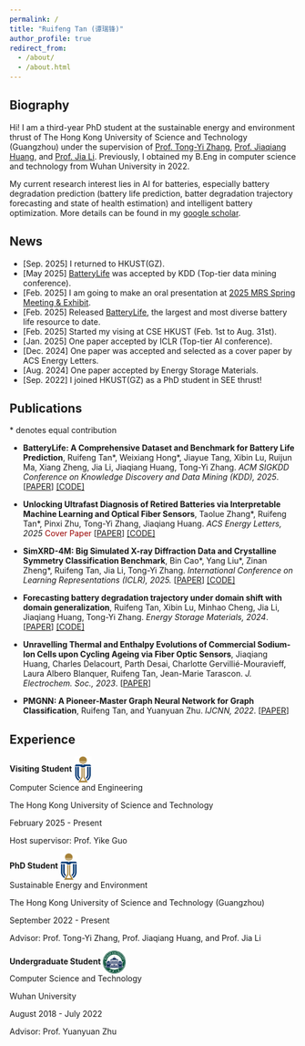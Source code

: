 ```yaml
---
permalink: /
title: "Ruifeng Tan (谭瑞锋)"
author_profile: true
redirect_from: 
  - /about/
  - /about.html
---
```


## Biography

Hi! I am a third-year PhD student at the sustainable energy and environment thrust of The Hong Kong University of Science and Technology (Guangzhou) under the supervision of [Prof. Tong-Yi Zhang](https://facultyprofiles.hkust-gz.edu.cn/faculty-personal-page/ZHANG-Tongyi/mezhangt), [Prof. Jiaqiang Huang](https://seejhuang.people.ust.hk/), and [Prof. Jia Li](https://sites.google.com/view/lijia). Previously, I obtained my B.Eng in computer science and technology from Wuhan University in 2022. 

My current research interest lies in AI for batteries, especially battery degradation prediction (battery life prediction, batter degradation trajectory forecasting and state of health estimation) and intelligent battery optimization. More details can be found in my [google scholar](https://scholar.google.com/citations?hl=zh-CN&view_op=list_works&gmla=AC6lMd8PIH28jI9lFlL_C9WwIrKkPBVFLJ4Q4yxwypYTF9x3S1TySXmdp1jXnovKUUB0Hef-DqMoRood9idOPGrsI-ZUPl0&user=XAGG2pIAAAAJ).

## News

- [Sep. 2025] I returned to HKUST(GZ).
- [May 2025] [BatteryLife](https://github.com/Ruifeng-Tan/BatteryLife) was accepted by KDD (Top-tier data mining conference).
- [Feb. 2025] I am going to make an oral presentation at [2025 MRS Spring Meeting & Exhibit](https://www.mrs.org/meetings-events/annual-meetings/archive/meeting/presentations/view/2025-mrs-spring-meeting/2025-mrs-spring-meeting-4200254).
- [Feb. 2025] Released [BatteryLife](https://github.com/Ruifeng-Tan/BatteryLife), the largest and most diverse battery life resource to date.
- [Feb. 2025] Started my vising at CSE HKUST (Feb. 1st to Aug. 31st).
- [Jan. 2025] One paper accepted by ICLR (Top-tier AI conference).
- [Dec. 2024] One paper was accepted and selected as a cover paper by ACS Energy Letters.
- [Aug. 2024] One paper accepted by Energy Storage Materials.
- [Sep. 2022] I joined HKUST(GZ) as a PhD student in SEE thrust!

## Publications
\*  denotes equal contribution

- **BatteryLife: A Comprehensive Dataset and Benchmark for Battery Life Prediction**, Ruifeng Tan\*, Weixiang Hong\*, Jiayue Tang, Xibin Lu, Ruijun Ma, Xiang Zheng, Jia Li, Jiaqiang Huang, Tong-Yi Zhang. *ACM SIGKDD Conference on Knowledge Discovery and Data Mining (KDD), 2025*.  [[PAPER](https://arxiv.org/abs/2502.18807)] [[CODE]](https://github.com/Ruifeng-Tan/BatteryLife)

- **Unlocking Ultrafast Diagnosis of Retired Batteries via Interpretable Machine Learning and Optical Fiber Sensors**, Taolue Zhang\*, Ruifeng Tan\*, Pinxi Zhu, Tong-Yi Zhang, Jiaqiang Huang. *ACS Energy Letters, 2025* <span style="color: rgb(154, 3, 2);"> Cover Paper </span> [[PAPER](https://pubs.acs.org/doi/abs/10.1021/acsenergylett.4c03054?casa_token=a57iWJ-S8fUAAAAA:_vU-Lr1B80ArJ2EPmjZwJgo4xTK7UZGDTLf15-9PFFoNcAjTWvuKrkCbOkkr_jcTHmcyFnMBCkNnHBT58g&casa_token=mjB3jOP8MyEAAAAA:VB6LMG4fozcFBwmO79Fgd3d3q6YD2iENgzqAfzGWm0ckmqyepRQdwAYoTilNW4OjN_sVIYa1lRPu7mtPxg)] [[CODE]](https://github.com/Ruifeng-Tan/Ultrafast-diagnosis-of-retired-batteries)
- **SimXRD-4M: Big Simulated X-ray Diffraction Data and Crystalline Symmetry Classification Benchmark**, Bin Cao\*, Yang Liu\*, Zinan Zheng\*, Ruifeng Tan, Jia Li, Tong-Yi Zhang. *International Conference on Learning Representations (ICLR), 2025.* [[PAPER](https://openreview.net/forum?id=mkuB677eMM)] [[CODE]](https://github.com/Bin-Cao/SimXR)
- **Forecasting battery degradation trajectory under domain shift with domain generalization**, Ruifeng Tan, Xibin Lu, Minhao Cheng, Jia Li, Jiaqiang Huang, Tong-Yi Zhang. *Energy Storage Materials, 2024*. [[PAPER](https://www.sciencedirect.com/science/article/pii/S2405829724005518)] [[CODE]](https://github.com/Ruifeng-Tan/MAGNet)
- **Unravelling Thermal and Enthalpy Evolutions of Commercial Sodium-Ion Cells upon Cycling Ageing via Fiber Optic Sensors**, Jiaqiang Huang, Charles Delacourt, Parth Desai, Charlotte Gervillié-Mouravieff, Laura Albero Blanquer, Ruifeng Tan, Jean-Marie Tarascon. *J. Electrochem. Soc., 2023*. [[PAPER](https://iopscience.iop.org/article/10.1149/1945-7111/acf625)]
- **PMGNN: A Pioneer-Master Graph Neural Network for Graph Classification**, Ruifeng Tan, and Yuanyuan Zhu. *IJCNN, 2022*. [[PAPER](https://ieeexplore.ieee.org/document/9892849)]

## Experience
**Visiting Student**  <img src="../images/HKUSTGZ.png" alt="HKUST Logo" width="30" style="vertical-align: middle;"/>  
Computer Science and Engineering

The Hong Kong University of Science and Technology

February 2025 - Present

Host supervisor: Prof. Yike Guo

**PhD Student**  <img src="../images/HKUSTGZ.png" alt="HKUSTGZ Logo" width="30" style="vertical-align: middle;"/>  
Sustainable Energy and Environment

The Hong Kong University of Science and Technology (Guangzhou)

September 2022 - Present

Advisor: Prof. Tong-Yi Zhang, Prof. Jiaqiang Huang, and Prof. Jia Li

**Undergraduate Student**  <img src="../images/WHU.png" alt="WHU Logo" width="40" style="vertical-align: middle;"/>  
Computer Science and Technology

Wuhan University

August 2018 - July 2022

Advisor: Prof. Yuanyuan Zhu
